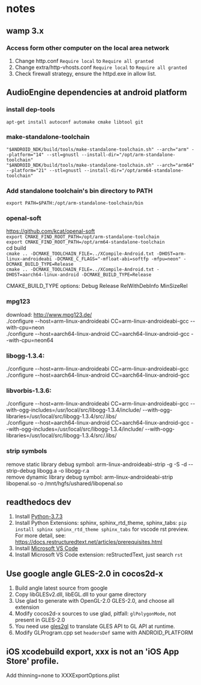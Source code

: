 # notes

## wamp 3.x
### Access form other computer on the local area network
1. Change http.conf ```Require local``` to ```Require all granted```
1. Change extra/http-vhosts.conf ```Require local``` to ```Require all granted```
2. Check firewall strategy, ensure the httpd.exe in allow list.

## AudioEngine dependencies at android platform
### install dep-tools
```apt-get install autoconf automake cmake libtool git```

### make-standalone-toolchain
```"$ANDROID_NDK/build/tools/make-standalone-toolchain.sh" --arch="arm" --platform="14" --stl=gnustl --install-dir="/opt/arm-standalone-toolchain"```  
```"$ANDROID_NDK/build/tools/make-standalone-toolchain.sh" --arch="arm64" --platform="21" --stl=gnustl --install-dir="/opt/arm64-standalone-toolchain"```

### Add standalone toolchain's bin directory to PATH
```export PATH=$PATH:/opt/arm-standalone-toolchain/bin```

### openal-soft  
https://github.com/kcat/openal-soft  
```export CMAKE_FIND_ROOT_PATH=/opt/arm-standalone-toolchain```  
```export CMAKE_FIND_ROOT_PATH=/opt/arm64-standalone-toolchain```  
cd build  
```cmake .. -DCMAKE_TOOLCHAIN_FILE=../XCompile-Android.txt -DHOST=arm-linux-androideabi -DCMAKE_C_FLAGS="-mfloat-abi=softfp -mfpu=neon" -DCMAKE_BUILD_TYPE=Release```  
```cmake .. -DCMAKE_TOOLCHAIN_FILE=../XCompile-Android.txt -DHOST=aarch64-linux-android -DCMAKE_BUILD_TYPE=Release```  

CMAKE_BUILD_TYPE options: Debug Release RelWithDebInfo MinSizeRel

### mpg123
download: http://www.mpg123.de/  
./configure --host=arm-linux-androideabi CC=arm-linux-androideabi-gcc --with-cpu=neon  
./configure --host=aarch64-linux-android CC=aarch64-linux-android-gcc --with-cpu=neon64

### libogg-1.3.4:
./configure --host=arm-linux-androideabi CC=arm-linux-androideabi-gcc  
./configure --host=aarch64-linux-android CC=aarch64-linux-android-gcc

### libvorbis-1.3.6:
./configure --host=arm-linux-androideabi CC=arm-linux-androideabi-gcc --with-ogg-includes=/usr/local/src/libogg-1.3.4/include/ --with-ogg-libraries=/usr/local/src/libogg-1.3.4/src/.libs/  
./configure --host=aarch64-linux-android CC=aarch64-linux-android-gcc --with-ogg-includes=/usr/local/src/libogg-1.3.4/include/ --with-ogg-libraries=/usr/local/src/libogg-1.3.4/src/.libs/

### strip symbols
remove static library debug symbol: arm-linux-androideabi-strip -g -S -d --strip-debug libogg.a -o libogg-r.a  
remove dynamic library debug symbol: arm-linux-androideabi-strip libopenal.so -o /mnt/hgfs/ushared/libopenal.so


## readthedocs dev
1. Install [Python-3.7.3](https://www.python.org/ftp/python/3.7.3/python-3.7.3-amd64.exe)
2. Install Python Extensions: sphinx, sphinx_rtd_theme, sphinx_tabs: ```pip install sphinx sphinx_rtd_theme sphinx_tabs``` for vscode rst preview.
For more detail, see: https://docs.restructuredtext.net/articles/prerequisites.html
3. Install [Microsoft VS Code](https://code.visualstudio.com/)
4. Install Microsoft VS Code extension: reStructedText, just search ```rst```

## Use google angle GLES-2.0 in cocos2d-x
1. Build angle latest source from google
2. Copy libGLESv2.dll, libEGL.dll to your game directory
3. Use glad to generate with OpenGL-2.0 GLES-2.0, and choose all extension
4. Modify cocos2d-x sources to use glad, pitfall: ```glPolygonMode```, not present in GLES-2.0
5. You need use [gles2gl](https://github.com/x-studio365/gles2gl) to translate GLES API to GL API at runtime.
6. Modify GLProgram.cpp set ```headersDef``` same with ANDROID_PLATFORM

## iOS xcodebuild export, xxx is not an 'iOS App Store' profile.
Add thinning=none to XXXExportOptions.plist
